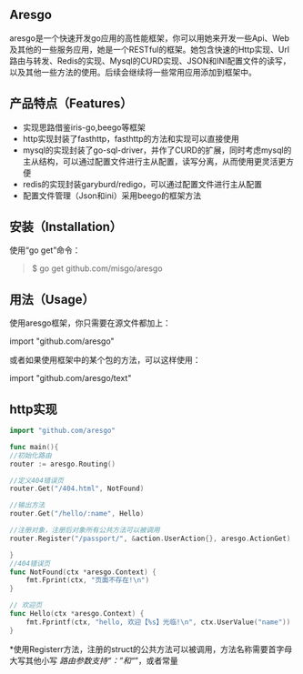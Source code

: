 Aresgo
---------------
aresgo是一个快速开发go应用的高性能框架，你可以用她来开发一些Api、Web及其他的一些服务应用，她是一个RESTful的框架。她包含快速的Http实现、Url路由与转发、Redis的实现、Mysql的CURD实现、JSON和INI配置文件的读写，以及其他一些方法的使用。后续会继续将一些常用应用添加到框架中。


产品特点（Features）
-----------------

* 实现思路借鉴iris-go,beego等框架
* http实现封装了fasthttp，fasthttp的方法和实现可以直接使用
* mysql的实现封装了go-sql-driver，并作了CURD的扩展，同时考虑mysql的主从结构，可以通过配置文件进行主从配置，读写分离，从而使用更灵活更方便
* redis的实现封装garyburd/redigo，可以通过配置文件进行主从配置
* 配置文件管理（Json和ini）采用beego的框架方法

安装（Installation）
--------------------
使用“go get”命令：

>$ go get github.com/misgo/aresgo

用法（Usage）
-------------------
使用aresgo框架，你只需要在源文件都加上：


import "github.com/aresgo"


或者如果使用框架中的某个包的方法，可以这样使用：


import "github.com/aresgo/text"


http实现
---------------
```go
import "github.com/aresgo"

func main(){
//初始化路由
router := aresgo.Routing()

//定义404错误页
router.Get("/404.html", NotFound)

//输出方法
router.Get("/hello/:name", Hello) 

//注册对象，注册后对象所有公共方法可以被调用
router.Register("/passport/", &action.UserAction{}, aresgo.ActionGet) 

}
//404错误页
func NotFound(ctx *aresgo.Context) {
	fmt.Fprint(ctx, "页面不存在!\n")
}

// 欢迎页
func Hello(ctx *aresgo.Context) {
	fmt.Fprintf(ctx, "hello, 欢迎【%s】光临!\n", ctx.UserValue("name"))
}

```

*使用Registerr方法，注册的struct的公共方法可以被调用，方法名称需要首字母大写其他小写
*路由参数支持“：”和“*”，或者常量